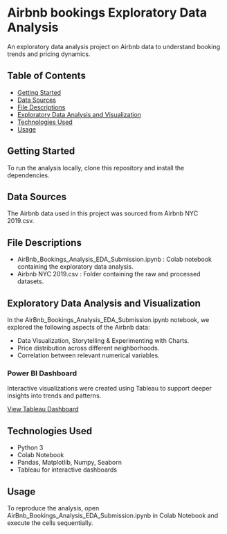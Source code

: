 # Airbnb bookings Exploratory Data Analysis

An exploratory data analysis project on Airbnb data to understand booking trends and pricing dynamics.

## Table of Contents
- [Getting Started](#getting-started)
- [Data Sources](#data-sources)
- [File Descriptions](#file-descriptions)
- [Exploratory Data Analysis and Visualization](#exploratory-data-analysis-and-visualization)
- [Technologies Used](#technologies-used)
- [Usage](#usage)

## Getting Started
To run the analysis locally, clone this repository and install the dependencies.

## Data Sources
The Airbnb data used in this project was sourced from Airbnb NYC 2019.csv.

## File Descriptions
- AirBnb_Bookings_Analysis_EDA_Submission.ipynb : Colab notebook containing the exploratory data analysis.
- Airbnb NYC 2019.csv : Folder containing the raw and processed datasets.

## Exploratory Data Analysis and Visualization
In the  AirBnb_Bookings_Analysis_EDA_Submission.ipynb  notebook, we explored the following aspects of the Airbnb data:
- Data Visualization, Storytelling & Experimenting with Charts.
- Price distribution across different neighborhoods.
- Correlation between relevant numerical variables.

### Power BI Dashboard

Interactive visualizations were created using Tableau to support deeper insights into trends and patterns.

[View Tableau Dashboard]([https://app.powerbi.com/view?r=eyJrIjoiYjFlYTIyYTgtY2NmOS00ZmY2LTg3NTktZTIzODg2MGQ3ZDIxIiwidCI6IjFjYjBhZmZjLWUzOTEtNGU3Zi1hNDU3LWY5YmJkOGRhZDE0NSJ9](https://public.tableau.com/app/profile/manikanta.tangi/viz/AirBnbDataViz_17180363001070/Dashboard1))

## Technologies Used
- Python 3
- Colab Notebook
- Pandas, Matplotlib, Numpy, Seaborn
- Tableau for interactive dashboards

## Usage
To reproduce the analysis, open  AirBnb_Bookings_Analysis_EDA_Submission.ipynb  in Colab Notebook and execute the cells sequentially.
